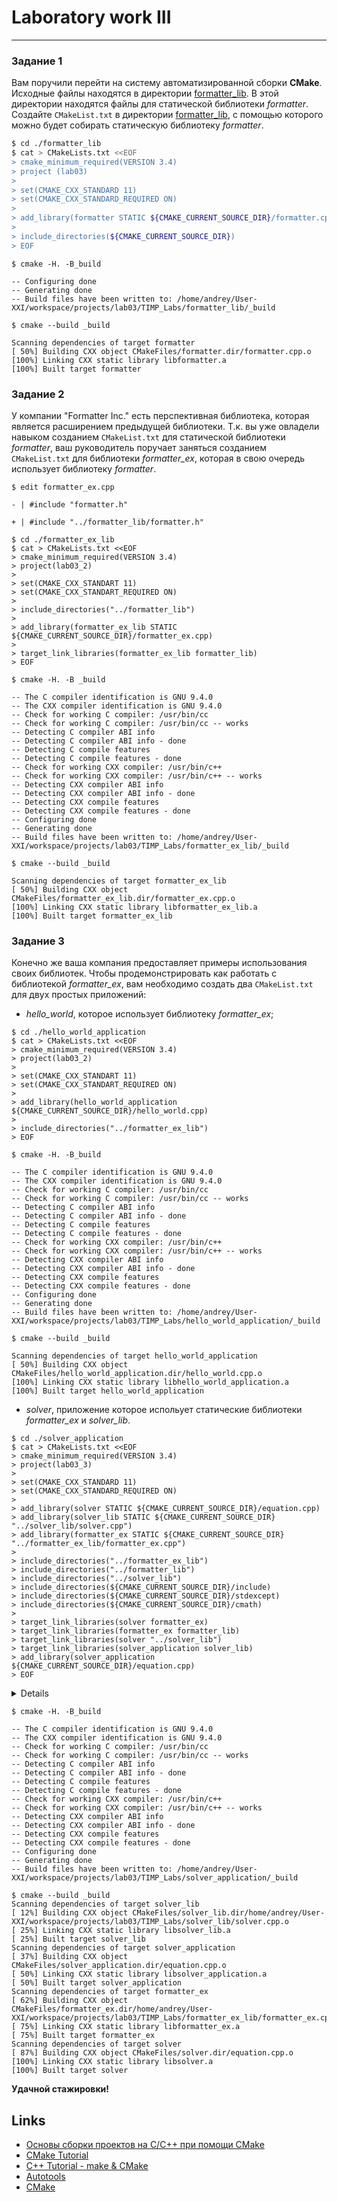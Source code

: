 # Laboratory work III
___

### Задание 1
Вам поручили перейти на систему автоматизированной сборки **CMake**.
Исходные файлы находятся в директории [formatter_lib](formatter_lib).
В этой директории находятся файлы для статической библиотеки *formatter*.
Создайте `CMakeList.txt` в директории [formatter_lib](formatter_lib),
с помощью которого можно будет собирать статическую библиотеку *formatter*.

```sh
$ cd ./formatter_lib
$ cat > CMakeLists.txt <<EOF
> cmake_minimum_required(VERSION 3.4)
> project (lab03)
> 
> set(CMAKE_CXX_STANDARD 11)
> set(CMAKE_CXX_STANDARD_REQUIRED ON)
> 
> add_library(formatter STATIC ${CMAKE_CURRENT_SOURCE_DIR}/formatter.cpp)
>
> include_directories(${CMAKE_CURRENT_SOURCE_DIR})
> EOF
```

```shell
$ cmake -H. -B_build

-- Configuring done
-- Generating done
-- Build files have been written to: /home/andrey/User-XXI/workspace/projects/lab03/TIMP_Labs/formatter_lib/_build
```

```shell
$ cmake --build _build

Scanning dependencies of target formatter
[ 50%] Building CXX object CMakeFiles/formatter.dir/formatter.cpp.o
[100%] Linking CXX static library libformatter.a
[100%] Built target formatter

```


### Задание 2
У компании "Formatter Inc." есть перспективная библиотека,
которая является расширением предыдущей библиотеки. Т.к. вы уже овладели
навыком созданием `CMakeList.txt` для статической библиотеки *formatter*, ваш
руководитель поручает заняться созданием `CMakeList.txt` для библиотеки
*formatter_ex*, которая в свою очередь использует библиотеку *formatter*.

```shell
$ edit formatter_ex.cpp

- | #include "formatter.h"

+ | #include "../formatter_lib/formatter.h"
```

```shell
$ cd ./formatter_ex_lib
$ cat > CMakeLists.txt <<EOF
> cmake_minimum_required(VERSION 3.4)
> project(lab03_2)
> 
> set(CMAKE_CXX_STANDART 11)
> set(CMAKE_CXX_STANDART_REQUIRED ON)
> 
> include_directories("../formatter_lib")
>
> add_library(formatter_ex_lib STATIC ${CMAKE_CURRENT_SOURCE_DIR}/formatter_ex.cpp)
>
> target_link_libraries(formatter_ex_lib formatter_lib)
> EOF
```

```shell
$ cmake -H. -B _build

-- The C compiler identification is GNU 9.4.0
-- The CXX compiler identification is GNU 9.4.0
-- Check for working C compiler: /usr/bin/cc
-- Check for working C compiler: /usr/bin/cc -- works
-- Detecting C compiler ABI info
-- Detecting C compiler ABI info - done
-- Detecting C compile features
-- Detecting C compile features - done
-- Check for working CXX compiler: /usr/bin/c++
-- Check for working CXX compiler: /usr/bin/c++ -- works
-- Detecting CXX compiler ABI info
-- Detecting CXX compiler ABI info - done
-- Detecting CXX compile features
-- Detecting CXX compile features - done
-- Configuring done
-- Generating done
-- Build files have been written to: /home/andrey/User-XXI/workspace/projects/lab03/TIMP_Labs/formatter_ex_lib/_build
```

```shell
$ cmake --build _build

Scanning dependencies of target formatter_ex_lib
[ 50%] Building CXX object CMakeFiles/formatter_ex_lib.dir/formatter_ex.cpp.o
[100%] Linking CXX static library libformatter_ex_lib.a
[100%] Built target formatter_ex_lib

```

### Задание 3
Конечно же ваша компания предоставляет примеры использования своих библиотек.
Чтобы продемонстрировать как работать с библиотекой *formatter_ex*,
вам необходимо создать два `CMakeList.txt` для двух простых приложений:
* *hello_world*, которое использует библиотеку *formatter_ex*;
```shell
$ cd ./hello_world_application
$ cat > CMakeLists.txt <<EOF
> cmake_minimum_required(VERSION 3.4)
> project(lab03_2)
>
> set(CMAKE_CXX_STANDART 11)
> set(CMAKE_CXX_STANDART_REQUIRED ON)
>
> add_library(hello_world_application ${CMAKE_CURRENT_SOURCE_DIR}/hello_world.cpp)
>
> include_directories("../formatter_ex_lib")
> EOF
```

```shell
$ cmake -H. -B_build

-- The C compiler identification is GNU 9.4.0
-- The CXX compiler identification is GNU 9.4.0
-- Check for working C compiler: /usr/bin/cc
-- Check for working C compiler: /usr/bin/cc -- works
-- Detecting C compiler ABI info
-- Detecting C compiler ABI info - done
-- Detecting C compile features
-- Detecting C compile features - done
-- Check for working CXX compiler: /usr/bin/c++
-- Check for working CXX compiler: /usr/bin/c++ -- works
-- Detecting CXX compiler ABI info
-- Detecting CXX compiler ABI info - done
-- Detecting CXX compile features
-- Detecting CXX compile features - done
-- Configuring done
-- Generating done
-- Build files have been written to: /home/andrey/User-XXI/workspace/projects/lab03/TIMP_Labs/hello_world_application/_build
```

```shell
$ cmake --build _build

Scanning dependencies of target hello_world_application
[ 50%] Building CXX object CMakeFiles/hello_world_application.dir/hello_world.cpp.o
[100%] Linking CXX static library libhello_world_application.a
[100%] Built target hello_world_application
```
* *solver*, приложение которое испольует статические библиотеки *formatter_ex* и *solver_lib*.
```shell
$ cd ./solver_application
$ cat > CMakeLists.txt <<EOF
> cmake_minimum_required(VERSION 3.4) 
> project(lab03_3)
> 
> set(CMAKE_CXX_STANDARD 11)
> set(CMAKE_CXX_STANDARD_REQUIRED ON)
> 
> add_library(solver STATIC ${CMAKE_CURRENT_SOURCE_DIR}/equation.cpp)
> add_library(solver_lib STATIC ${CMAKE_CURRENT_SOURCE_DIR} "../solver_lib/solver.cpp")
> add_library(formatter_ex STATIC ${CMAKE_CURRENT_SOURCE_DIR} "../formatter_ex_lib/formatter_ex.cpp")
>
> include_directories("../formatter_ex_lib")
> include_directories("../formatter_lib")
> include_directories("../solver_lib")
> include_directories(${CMAKE_CURRENT_SOURCE_DIR}/include)
> include_directories(${CMAKE_CURRENT_SOURCE_DIR}/stdexcept)
> include_directories(${CMAKE_CURRENT_SOURCE_DIR}/cmath)
>
> target_link_libraries(solver formatter_ex)
> target_link_libraries(formatter_ex formatter_lib)
> target_link_libraries(solver "../solver_lib")
> target_link_libraries(solver_application solver_lib)
> add_library(solver_application ${CMAKE_CURRENT_SOURCE_DIR}/equation.cpp)
> EOF
```

<details>

```c++
.../TIMP_Labs/solver_lib/solver.cpp:14:21: error: ‘sqrtf’ is not a member of ‘std’
   14 |     x1 = (-b - std::sqrtf(d)) / (2 * a);
      |                     ^~~~~
   15 |     x2 = (-b + std::sqrtf(d)) / (2 * a);
      |                     ^~~~~

```
```c++
.../TIMP_Labs/solver_lib/solver.cpp:

$ edit solver.cpp

+ #include <cmath>
```

```c++
.../TIMP_Labs/solver_lib/solver.cpp:15:21: error: ‘sqrtf’ is not a member of ‘std’; did you mean ‘sqrt’?
   15 |     x1 = (-b - std::sqrtf(d)) / (2 * a);
      |                     ^~~~~
      |                     sqrt
   16 |     x2 = (-b + std::sqrtf(d)) / (2 * a);
      |                     ^~~~~
      |                     sqrt

```

```c++
.../TIMP_Labs/solver_lib/solver.cpp:

$ edit solver.cpp

-   15 |     x1 = (-b - std::sqrtf(d)) / (2 * a);
-   16 |     x2 = (-b + std::sqrtf(d)) / (2 * a);

+   15 |     x1 = (-b - sqrtf(d)) / (2 * a);
+   16 |     x2 = (-b + sqrtf(d)) / (2 * a);
```

</details>

```shell
$ cmake -H. -B_build

-- The C compiler identification is GNU 9.4.0
-- The CXX compiler identification is GNU 9.4.0
-- Check for working C compiler: /usr/bin/cc
-- Check for working C compiler: /usr/bin/cc -- works
-- Detecting C compiler ABI info
-- Detecting C compiler ABI info - done
-- Detecting C compile features
-- Detecting C compile features - done
-- Check for working CXX compiler: /usr/bin/c++
-- Check for working CXX compiler: /usr/bin/c++ -- works
-- Detecting CXX compiler ABI info
-- Detecting CXX compiler ABI info - done
-- Detecting CXX compile features
-- Detecting CXX compile features - done
-- Configuring done
-- Generating done
-- Build files have been written to: /home/andrey/User-XXI/workspace/projects/lab03/TIMP_Labs/solver_application/_build
```

```shell
$ cmake --build _build
Scanning dependencies of target solver_lib
[ 12%] Building CXX object CMakeFiles/solver_lib.dir/home/andrey/User-XXI/workspace/projects/lab03/TIMP_Labs/solver_lib/solver.cpp.o
[ 25%] Linking CXX static library libsolver_lib.a
[ 25%] Built target solver_lib
Scanning dependencies of target solver_application
[ 37%] Building CXX object CMakeFiles/solver_application.dir/equation.cpp.o
[ 50%] Linking CXX static library libsolver_application.a
[ 50%] Built target solver_application
Scanning dependencies of target formatter_ex
[ 62%] Building CXX object CMakeFiles/formatter_ex.dir/home/andrey/User-XXI/workspace/projects/lab03/TIMP_Labs/formatter_ex_lib/formatter_ex.cpp.o
[ 75%] Linking CXX static library libformatter_ex.a
[ 75%] Built target formatter_ex
Scanning dependencies of target solver
[ 87%] Building CXX object CMakeFiles/solver.dir/equation.cpp.o
[100%] Linking CXX static library libsolver.a
[100%] Built target solver
```

**Удачной стажировки!**

## Links
- [Основы сборки проектов на С/C++ при помощи CMake](https://eax.me/cmake/)
- [CMake Tutorial](http://neerc.ifmo.ru/wiki/index.php?title=CMake_Tutorial)
- [C++ Tutorial - make & CMake](https://www.bogotobogo.com/cplusplus/make.php)
- [Autotools](http://www.gnu.org/software/automake/manual/html_node/Autotools-Introduction.html)
- [CMake](https://cgold.readthedocs.io/en/latest/index.html)

```
